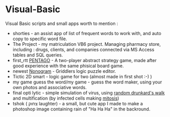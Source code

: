 # Visual-Basic
Visual Basic scripts and small apps
worth to mention :
* shorties - an assist app of list of frequent words to work with, and auto copy to specific word file.
* The Project - my matriculation VB6 project. Managing pharmacy store, including : drugs, clients, and companies connected via MS Access tables and SQL queries.
* first_rtt [PENTAGO](https://he.wikipedia.org/wiki/פנטגו) - A two-player abstract strategy game, made after good experience with the same phisical board game.
* newest [Nonogram](https://he.wikipedia.org/wiki/שחור_ופתור)  -  Griddlers logic puzzle editor.
* Tictic 2D smart - logic game for two (almost made in first shot :-) )
* my game guess the word/my game -  guess the word maker, using your own photos and associative words.
* final opti lytic - simple simulation of virus, using [random drunkard's walk](https://en.wikipedia.org/wiki/Random_walk) and multification (by infected cells making [mitosis](https://en.wikipedia.org/wiki/Mitosis)) 
* tshok ( צחוק laughter) - a small, but cute app I made to make a photoshop image containing rain of "Ha Ha Ha" in the backround.
